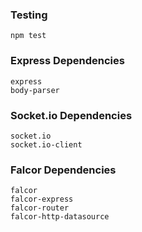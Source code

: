 ### Testing
```
npm test
```

### Express Dependencies
```
express
body-parser
```

### Socket.io Dependencies
```
socket.io
socket.io-client
```

### Falcor Dependencies
```
falcor
falcor-express
falcor-router
falcor-http-datasource
```